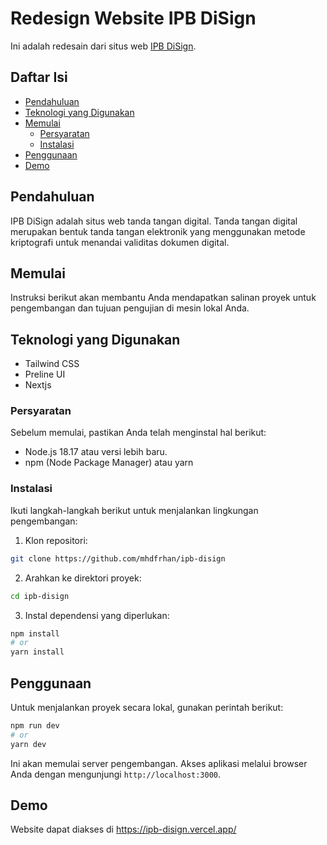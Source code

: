 # Redesign Website IPB DiSign

Ini adalah redesain dari situs web <a href="https://digisign.ipb.ac.id/">IPB DiSign</a>.

## Daftar Isi

- [Pendahuluan](#pendahuluan)
- [Teknologi yang Digunakan](#teknologi-yang-digunakan)
- [Memulai](#memulai)
  - [Persyaratan](#persyaratan)
  - [Instalasi](#instalasi)
- [Penggunaan](#penggunaan)
- [Demo](#demo)

## Pendahuluan

IPB DiSign adalah situs web tanda tangan digital. Tanda tangan digital merupakan bentuk tanda tangan elektronik yang menggunakan metode kriptografi untuk menandai validitas dokumen digital.


## Memulai

Instruksi berikut akan membantu Anda mendapatkan salinan proyek untuk pengembangan dan tujuan pengujian di mesin lokal Anda.

## Teknologi yang Digunakan

- Tailwind CSS 
- Preline UI
- Nextjs

### Persyaratan

Sebelum memulai, pastikan Anda telah menginstal hal berikut:

- Node.js 18.17 atau versi lebih baru.
- npm (Node Package Manager) atau yarn

### Instalasi

Ikuti langkah-langkah berikut untuk menjalankan lingkungan pengembangan:

1. Klon repositori:

```bash
git clone https://github.com/mhdfrhan/ipb-disign
```

2. Arahkan ke direktori proyek:

```bash
cd ipb-disign
```

3. Instal dependensi yang diperlukan:

```bash
npm install
# or
yarn install
```

## Penggunaan

Untuk menjalankan proyek secara lokal, gunakan perintah berikut:

```bash
npm run dev
# or
yarn dev
```

Ini akan memulai server pengembangan. Akses aplikasi melalui browser Anda dengan mengunjungi `http://localhost:3000`.


## Demo
Website dapat diakses di <a href="https://ipb-disign.vercel.app/">https://ipb-disign.vercel.app/</a>
